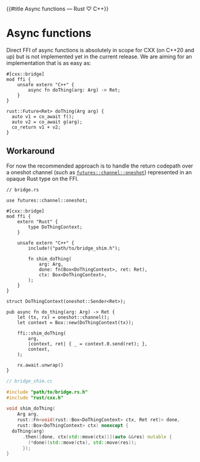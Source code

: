 {{#title Async functions — Rust ♡ C++}}
# Async functions

Direct FFI of async functions is absolutely in scope for CXX (on C++20 and up)
but is not implemented yet in the current release. We are aiming for an
implementation that is as easy as:

```rust,noplayground
#[cxx::bridge]
mod ffi {
    unsafe extern "C++" {
        async fn doThing(arg: Arg) -> Ret;
    }
}
```

```cpp,hidelines
rust::Future<Ret> doThing(Arg arg) {
  auto v1 = co_await f();
  auto v2 = co_await g(arg);
  co_return v1 + v2;
}
```

## Workaround

For now the recommended approach is to handle the return codepath over a oneshot
channel (such as [`futures::channel::oneshot`]) represented in an opaque Rust
type on the FFI.

[`futures::channel::oneshot`]: https://docs.rs/futures/0.3.8/futures/channel/oneshot/index.html

```rust,noplayground
// bridge.rs

use futures::channel::oneshot;

#[cxx::bridge]
mod ffi {
    extern "Rust" {
        type DoThingContext;
    }

    unsafe extern "C++" {
        include!("path/to/bridge_shim.h");

        fn shim_doThing(
            arg: Arg,
            done: fn(Box<DoThingContext>, ret: Ret),
            ctx: Box<DoThingContext>,
        );
    }
}

struct DoThingContext(oneshot::Sender<Ret>);

pub async fn do_thing(arg: Arg) -> Ret {
    let (tx, rx) = oneshot::channel();
    let context = Box::new(DoThingContext(tx));

    ffi::shim_doThing(
        arg,
        |context, ret| { _ = context.0.send(ret); },
        context,
    );

    rx.await.unwrap()
}
```

```cpp
// bridge_shim.cc

#include "path/to/bridge.rs.h"
#include "rust/cxx.h"

void shim_doThing(
    Arg arg,
    rust::Fn<void(rust::Box<DoThingContext> ctx, Ret ret)> done,
    rust::Box<DoThingContext> ctx) noexcept {
  doThing(arg)
      .then([done, ctx(std::move(ctx))](auto &&res) mutable {
        (*done)(std::move(ctx), std::move(res));
      });
}
```
